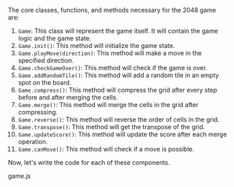 The core classes, functions, and methods necessary for the 2048 game are:

1. `Game`: This class will represent the game itself. It will contain the game logic and the game state.
2. `Game.init()`: This method will initialize the game state.
3. `Game.playMove(direction)`: This method will make a move in the specified direction.
4. `Game.checkGameOver()`: This method will check if the game is over.
5. `Game.addRandomTile()`: This method will add a random tile in an empty spot on the board.
6. `Game.compress()`: This method will compress the grid after every step before and after merging the cells.
7. `Game.merge()`: This method will merge the cells in the grid after compressing.
8. `Game.reverse()`: This method will reverse the order of cells in the grid.
9. `Game.transpose()`: This method will get the transpose of the grid.
10. `Game.updateScore()`: This method will update the score after each merge operation.
11. `Game.canMove()`: This method will check if a move is possible.

Now, let's write the code for each of these components.

game.js

